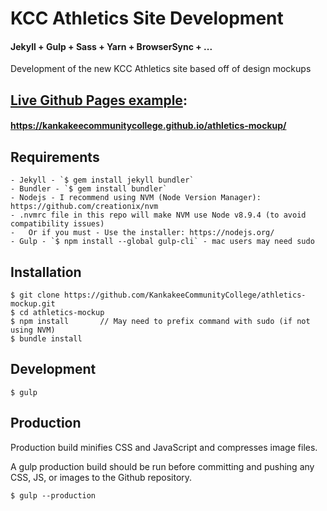 # KCC Athletics Site Development

#### Jekyll + Gulp + Sass + Yarn + BrowserSync + ...

Development of the new KCC Athletics site based off of design mockups


## [Live Github Pages example](https://kankakeecommunitycollege.github.io/athletics-mockup/):

#### <https://kankakeecommunitycollege.github.io/athletics-mockup/>

## Requirements
	- Jekyll - `$ gem install jekyll bundler`
	- Bundler - `$ gem install bundler`
	- Nodejs - I recommend using NVM (Node Version Manager): https://github.com/creationix/nvm
	- .nvmrc file in this repo will make NVM use Node v8.9.4 (to avoid compatibility issues)
	-	Or if you must - Use the installer: https://nodejs.org/
	- Gulp - `$ npm install --global gulp-cli` - mac users may need sudo

## Installation
	$ git clone https://github.com/KankakeeCommunityCollege/athletics-mockup.git
	$ cd athletics-mockup
	$ npm install		// May need to prefix command with sudo (if not using NVM)
	$ bundle install

## Development
	$ gulp

## Production

Production build minifies CSS and JavaScript and compresses image files.

A gulp production build should be run before committing and pushing any CSS, JS, or images to the Github repository.

	$ gulp --production
